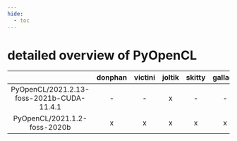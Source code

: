 ```yaml
---
hide:
  - toc
---
```


detailed overview of PyOpenCL
=============================

| |donphan|victini|joltik|skitty|gallade|accelgor|swalot|doduo|
| :---: | :---: | :---: | :---: | :---: | :---: | :---: | :---: | :---: |
|PyOpenCL/2021.2.13-foss-2021b-CUDA-11.4.1|-|-|x|-|-|x|-|-|
|PyOpenCL/2021.1.2-foss-2020b|x|x|x|x|x|-|x|x|
